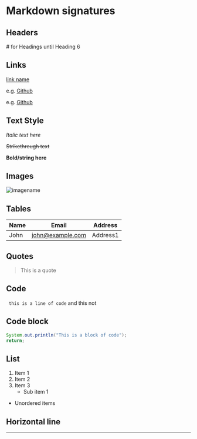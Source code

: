 # Markdown signatures

## Headers
\# for Headings until Heading 6


## Links
[link name](targetURL)

e.g. [Github](https://www.github.com)

e.g. [Github](https://www.github.com "Github home")

## Text Style
_Italic text here_

~~Strikethrough text~~

**Bold/string here**

## Images
![imagename](TargetUrl)

## Tables

|Name|Email|Address|
|----|-----|-------|
|John|john@example.com|Address1|

## Quotes
> This is a quote

## Code
` this is a line of code` and this not

## Code block
``` Java
System.out.println("This is a block of code");
return;
```

## List
1. Item 1
2. Item 2
3. Item 3
    * Sub item 1
* Unordered items

## Horizontal line
---

